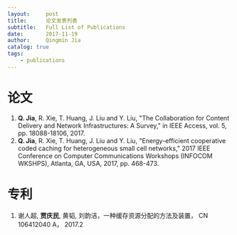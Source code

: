 ```yaml
---
layout:     post
title:      论文发表列表
subtitle:   Full List of Publications     
date:       2017-11-19
author:     Qingmin Jia
catalog: true
tags:
    - publications
---
```


# 论文
1. **Q. Jia**, R. Xie, T. Huang, J. Liu and Y. Liu, "The Collaboration for Content Delivery and Network Infrastructures: A Survey," in IEEE Access, vol. 5, pp. 18088-18106, 2017.
2. **Q. Jia**, R. Xie, T. Huang, J. Liu and Y. Liu, "Energy-efficient cooperative coded caching for heterogeneous small cell networks," 2017 IEEE Conference on Computer Communications Workshops (INFOCOM WKSHPS), Atlanta, GA, USA, 2017, pp. 468-473.

# 专利
1. 谢人超, **贾庆民**, 黄韬, 刘韵洁，一种缓存资源分配的方法及装置， CN 106412040 A， 2017.2
